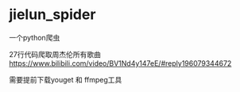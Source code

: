 # jielun_spider

一个python爬虫

27行代码爬取周杰伦所有歌曲
https://www.bilibili.com/video/BV1Nd4y147eE/#reply196079344672

需要提前下载youget 和 ffmpeg工具

